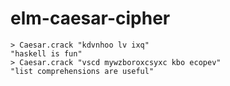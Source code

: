 # elm-caesar-cipher

```
> Caesar.crack "kdvnhoo lv ixq"
"haskell is fun"
> Caesar.crack "vscd mywzboroxcsyxc kbo ecopev"
"list comprehensions are useful"
```
